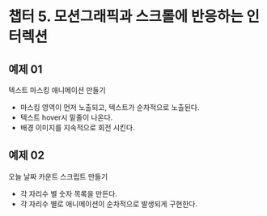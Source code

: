 # 챕터 5. 모션그래픽과 스크롤에 반응하는 인터렉션

## 예제 01
텍스트 마스킹 애니메이션 만들기
- 마스킹 영역이 먼저 노출되고, 텍스트가 순차적으로 노출된다.
- 텍스트 hover시 밑줄이 나온다. 
- 배경 이미지를 지속적으로 회전 시킨다.

## 예제 02
오늘 날짜 카운트 스크립트 만들기
- 각 자리수 별 숫자 목록을 만든다.
- 각 자리수 별로 애니메이션이 순차적으로 발생되게 구현한다.
